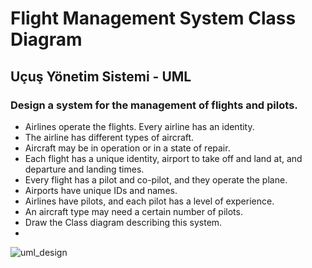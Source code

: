 # Flight Management System Class Diagram
## Uçuş Yönetim Sistemi - UML


### Design a system for the management of flights and pilots.

- Airlines operate the flights. Every airline has an identity.
- The airline has different types of aircraft.
- Aircraft may be in operation or in a state of repair.
- Each flight has a unique identity, airport to take off and land at, and departure and landing times.
- Every flight has a pilot and co-pilot, and they operate the plane.
- Airports have unique IDs and names.
- Airlines have pilots, and each pilot has a level of experience.
- An aircraft type may need a certain number of pilots.
- Draw the Class diagram describing this system.
- 

![uml_design](https://i.hizliresim.com/sh3ozma.png)
